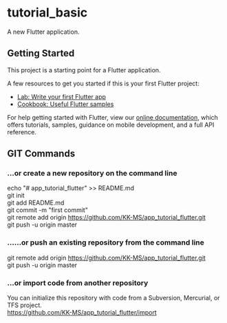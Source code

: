 # tutorial_basic

A new Flutter application.

## Getting Started

This project is a starting point for a Flutter application.

A few resources to get you started if this is your first Flutter project:

- [Lab: Write your first Flutter app](https://flutter.dev/docs/get-started/codelab)
- [Cookbook: Useful Flutter samples](https://flutter.dev/docs/cookbook)

For help getting started with Flutter, view our 
[online documentation](https://flutter.dev/docs), which offers tutorials, 
samples, guidance on mobile development, and a full API reference.


## GIT Commands  
### …or create a new repository on the command line  
echo "# app_tutorial_flutter" >> README.md  
git init  
git add README.md  
git commit -m "first commit"  
git remote add origin https://github.com/KK-MS/app_tutorial_flutter.git  
git push -u origin master  

### ……or push an existing repository from the command line  
git remote add origin https://github.com/KK-MS/app_tutorial_flutter.git  
git push -u origin master  

### …or import code from another repository  
You can initialize this repository with code from a Subversion, Mercurial, or TFS project.  
https://github.com/KK-MS/app_tutorial_flutter/import  


